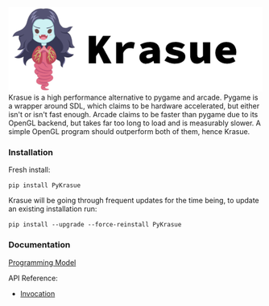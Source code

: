 <img src="header.png"></img>
Krasue is a high performance alternative to pygame and arcade. Pygame is a wrapper around SDL, which claims to be hardware accelerated, but either isn't or isn't fast enough. Arcade claims to be faster than pygame due to its OpenGL backend, but takes far too long to load and is measurably slower. A simple OpenGL program should outperform both of them, hence Krasue.
### Installation
Fresh install:
```
pip install PyKrasue
```
Krasue will be going through frequent updates for the time being, to update an existing installation run:
```
pip install --upgrade --force-reinstall PyKrasue
```
### Documentation
[Programming Model](documentation/crash_course.md)

API Reference:
* [Invocation](documentation/reference/invocation.md)
